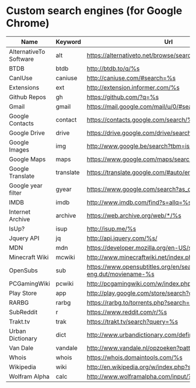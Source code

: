 # Custom search engines (for Google Chrome)

| Name                   | Keyword   | Url                                                                         | 
|------------------------|-----------|-----------------------------------------------------------------------------| 
| AlternativeTo Software | alt       | https://alternativeto.net/browse/search?q=%s                                | 
| BTDB                   | btdb      | http://btdb.to/q/%s                                                         | 
| CanIUse                | caniuse   | http://caniuse.com/#search=%s                                               | 
| Extensions             | ext       | http://extension.informer.com/%s                                            | 
| Github Repos           | gh        | https://github.com/?q=%s                                                    | 
| Gmail                  | gmail     | https://mail.google.com/mail/u/0/#search/%s                                 | 
| Google Contacts        | contact   | https://contacts.google.com/search/%s                                       | 
| Google Drive           | drive     | https://drive.google.com/drive/search?q=%s                                  | 
| Google Images          | img       | http://www.google.be/search?tbm=isch&q=%s                                   | 
| Google Maps            | maps      | https://www.google.com/maps/search/%s                                       | 
| Google Translate       | translate | https://translate.google.com/#auto/en/%s                                    | 
| Google year filter     | gyear     | https://www.google.com/search?as_qdr=y%s                                    | 
| IMDB                   | imdb      | http://www.imdb.com/find?s=allq=%s                                          | 
| Internet Archive       | archive   | https://web.archive.org/web/*/%s                                            | 
| IsUp?                  | isup      | http://isup.me/%s                                                           | 
| Jquery API             | jq        | http://api.jquery.com/%s/                                                   | 
| MDN                    | mdn       | https://developer.mozilla.org/en-US/search?q=%s                             | 
| Minecraft Wiki         | mcwiki    | http://www.minecraftwiki.net/index.php?search=%s                            | 
| OpenSubs               | sub       | https://www.opensubtitles.org/en/search2/sublanguageid-eng,dut/moviename-%s | 
| PCGamingWiki           | pcwiki    | http://pcgamingwiki.com/w/index.php?search=%s                               | 
| Play Store             | app       | http://play.google.com/store/search?q=%s&c=apps                             | 
| RARBG                  | rarbg     | https://rarbg.to/torrents.php?search=%s                                     | 
| SubReddit              | r         | https://www.reddit.com/r/%s                                                 | 
| Trakt.tv               | trak      | https://trakt.tv/search?query=%s                                            | 
| Urban Dictionary       | dict      | http://www.urbandictionary.com/define.php?term=%s                           | 
| Van Dale               | vandale   | http://www.vandale.nl/opzoeken?pattern=%s&lang=nn                           | 
| Whois                  | whois     | https://whois.domaintools.com/%s                                            | 
| Wikipedia              | wiki      | http://en.wikipedia.org/w/index.php?search=%s                               | 
| Wolfram Alpha          | calc      | http://www.wolframalpha.com/input/?i=%s                                     | 


